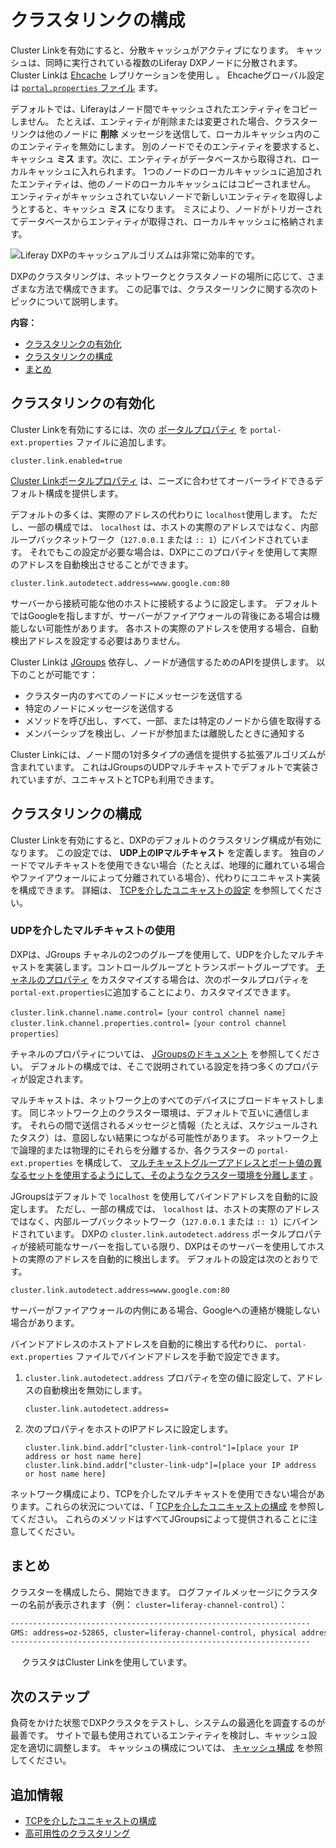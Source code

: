 # クラスタリンクの構成

Cluster Linkを有効にすると、分散キャッシュがアクティブになります。 キャッシュは、同時に実行されている複数のLiferay DXPノードに分散されます。 Cluster Linkは [Ehcache](http://www.ehcache.org) レプリケーションを使用し
 。 Ehcacheグローバル設定は [`portal.properties` ファイル](https://learn.liferay.com/reference/latest/en/dxp/propertiesdoc/portal.properties.html#Ehcache) ます。</p> 

デフォルトでは、Liferayはノード間でキャッシュされたエンティティをコピーしません。 たとえば、エンティティが削除または変更された場合、クラスターリンクは他のノードに **削除** メッセージを送信して、ローカルキャッシュ内のこのエンティティを無効にします。 別のノードでそのエンティティを要求すると、キャッシュ **ミス** ます。次に、エンティティがデータベースから取得され、ローカルキャッシュに入れられます。 1つのノードのローカルキャッシュに追加されたエンティティは、他のノードのローカルキャッシュにはコピーされません。 エンティティがキャッシュされていないノードで新しいエンティティを取得しようとすると、キャッシュ **ミス** になります。 ミスにより、ノードがトリガーされてデータベースからエンティティが取得され、ローカルキャッシュに格納されます。

![Liferay DXPのキャッシュアルゴリズムは非常に効率的です。](./configuring-cluster-link/images/01.png)

DXPのクラスタリングは、ネットワークとクラスタノードの場所に応じて、さまざまな方法で構成できます。 この記事では、クラスターリンクに関する次のトピックについて説明します。

**内容：**

* [クラスタリンクの有効化](#enabling-cluster-link)
* [クラスタリンクの構成](#configuring-cluster-link)
* [まとめ](#conclusion)



<a name="enabling-cluster-link" />

## クラスタリンクの有効化

Cluster Linkを有効にするには、次の [ポータルプロパティ](../../reference/portal-properties.md) を `portal-ext.properties` ファイルに追加します。



```properties
cluster.link.enabled=true
```


[Cluster Linkポータルプロパティ](https://learn.liferay.com/reference/latest/en/dxp/propertiesdoc/portal.properties.html#Cluster%20Link) は、ニーズに合わせてオーバーライドできるデフォルト構成を提供します。

デフォルトの多くは、実際のアドレスの代わりに `localhost`使用します。 ただし、一部の構成では、 `localhost` は、ホストの実際のアドレスではなく、内部ループバックネットワーク（`127.0.0.1` または `:: 1`）にバインドされています。 それでもこの設定が必要な場合は、DXPにこのプロパティを使用して実際のアドレスを自動検出させることができます。



```properties
cluster.link.autodetect.address=www.google.com:80
```


サーバーから接続可能な他のホストに接続するように設定します。 デフォルトではGoogleを指しますが、サーバーがファイアウォールの背後にある場合は機能しない可能性があります。 各ホストの実際のアドレスを使用する場合、自動検出アドレスを設定する必要はありません。

Cluster Linkは [JGroups](http://www.jgroups.org) 依存し、ノードが通信するためのAPIを提供します。 以下のことが可能です：

* クラスター内のすべてのノードにメッセージを送信する
* 特定のノードにメッセージを送信する
* メソッドを呼び出し、すべて、一部、または特定のノードから値を取得する
* メンバーシップを検出し、ノードが参加または離脱したときに通知する

Cluster Linkには、ノード間の1対多タイプの通信を提供する拡張アルゴリズムが含まれています。 これはJGroupsのUDPマルチキャストでデフォルトで実装されていますが、ユニキャストとTCPも利用できます。



<a name="configuring-cluster-link-1" />

## クラスタリンクの構成

Cluster Linkを有効にすると、DXPのデフォルトのクラスタリング構成が有効になります。 この設定では、 **UDP上のIPマルチキャスト** を定義します。 独自のノードでマルチキャストを使用できない場合（たとえば、地理的に離れている場合やファイアウォールによって分離されている場合）、代わりにユニキャスト実装を構成できます。 詳細は、 [TCPを介したユニキャストの設定](./configuring-unicast-over-tcp.md) を参照してください。



### UDPを介したマルチキャストの使用

DXPは、JGroups</a> チャネルの2つのグループを使用して、UDPを介したマルチキャストを実装します。コントロールグループとトランスポートグループです。 [チャネルのプロパティ](https://learn.liferay.com/reference/latest/en/dxp/propertiesdoc/portal.properties.html#Cluster%20Link) をカスタマイズする場合は、次のポータルプロパティを `portal-ext.properties`に追加することにより、カスタマイズできます。</p> 



```properties
cluster.link.channel.name.control=［your control channel name］
cluster.link.channel.properties.control=［your control channel properties］
```


チャネルのプロパティについては、 [JGroupsのドキュメント](http://www.jgroups.org/manual4/index.html#protlist) を参照してください。 デフォルトの構成では、そこで説明されている設定を持つ多くのプロパティが設定されます。

マルチキャストは、ネットワーク上のすべてのデバイスにブロードキャストします。 同じネットワーク上のクラスター環境は、デフォルトで互いに通信します。 それらの間で送信されるメッセージと情報（たとえば、スケジュールされたタスク）は、意図しない結果につながる可能性があります。 ネットワーク上で論理的または物理的にそれらを分離するか、各クラスターの `portal-ext.properties` を構成して、 [マルチキャストグループアドレスとポート値の異なるセットを使用するようにして、そのようなクラスター環境を分離します](https://learn.liferay.com/reference/latest/en/dxp/propertiesdoc/portal.properties.html#Multicast) 。

JGroupsはデフォルトで `localhost` を使用してバインドアドレスを自動的に設定します。 ただし、一部の構成では、 `localhost` は、ホストの実際のアドレスではなく、内部ループバックネットワーク（`127.0.0.1` または `:: 1`）にバインドされています。 DXPの `cluster.link.autodetect.address` ポータルプロパティが接続可能なサーバーを指している限り、DXPはそのサーバーを使用してホストの実際のアドレスを自動的に検出します。 デフォルトの設定は次のとおりです。



```properties
cluster.link.autodetect.address=www.google.com:80
```


サーバーがファイアウォールの内側にある場合、Googleへの連絡が機能しない場合があります。

バインドアドレスのホストアドレスを自動的に検出する代わりに、 `portal-ext.properties` ファイルでバインドアドレスを手動で設定できます。

1. `cluster.link.autodetect.address` プロパティを空の値に設定して、アドレスの自動検出を無効にします。 
   
   

    ```properties
    cluster.link.autodetect.address=
    ```


2. 次のプロパティをホストのIPアドレスに設定します。 
   
   

    ```properties
    cluster.link.bind.addr["cluster-link-control"]=[place your IP address or host name here]
    cluster.link.bind.addr["cluster-link-udp"]=[place your IP address or host name here]
    ```


ネットワーク構成により、TCPを介したマルチキャストを使用できない場合があります。これらの状況については、「 [TCPを介したユニキャストの構成](./configuring-unicast-over-tcp.md) を参照してください。 これらのメソッドはすべてJGroupsによって提供されることに注意してください。



<a name="conclusion" />

## まとめ

クラスターを構成したら、開始できます。 ログファイルメッセージにクラスターの名前が表示されます（例： `cluster=liferay-channel-control`）：



```bash
-------------------------------------------------------------------
GMS: address=oz-52865, cluster=liferay-channel-control, physical address=192.168.1.10:50643
-------------------------------------------------------------------
```


　 クラスタはCluster Linkを使用しています。



<a name="whats-next" />

## 次のステップ

負荷をかけた状態でDXPクラスタをテストし、システムの最適化を調査するのが最善です。 サイトで最も使用されているエンティティを検討し、キャッシュ設定を適切に調整します。 キャッシュの構成については、 [キャッシュ構成](https://help.liferay.com/hc/en-us/articles/360035581451-Introduction-to-Cache-Configuration) を参照してください。



<a name="additional-information" />

## 追加情報

* [TCPを介したユニキャストの構成](./configuring-unicast-over-tcp.md)
* [高可用性のクラスタリング](../clustering-for-high-availability.md)
